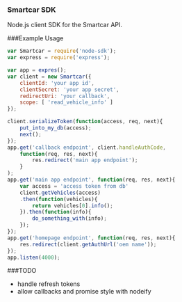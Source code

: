 ### Smartcar SDK

Node.js client SDK for the Smartcar API.

###Example Usage
```javascript
var Smartcar = require('node-sdk');
var express = require('express');

var app = expres();
var client = new Smartcar({
    clientId: 'your app id',
    clientSecret: 'your app secret',
    redirectUri: 'your callback',
    scope: [ 'read_vehicle_info' ]
});

client.serializeToken(function(access, req, next){
	put_into_my_db(access);
	next();
});
app.get('callback endpoint', client.handleAuthCode, 
	function(req, res, next){
        res.redirect('main app endpoint');
	}
);
app.get('main app endpoint', function(req, res, next){
    var access = 'access token from db'
	client.getVehicles(access)
	.then(function(vehicles){
		return vehicles[0].info();
	}).then(function(info){
        do_something_with(info);
	});
});
app.get('homepage endpoint', function(req, res, next){
    res.redirect(client.getAuthUrl('oem name'));
});
app.listen(4000);
```

###TODO

 * handle refresh tokens
 * allow callbacks and promise style with nodeify
